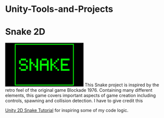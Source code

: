 # Unity-Tools-and-Projects

# Snake 2D

<img src="screenshots/Snake.jpg" width="50%">
This Snake project is inspired by the retro feel of the original game Blockade 1976. 
Containing many different elements, this game covers important aspects of game creation including controls, spawning and collision detection. I have to give credit this 

[Unity 2D Snake Tutorial](https://noobtuts.com/unity/2d-snake-game) for inspiring some of my code logic.